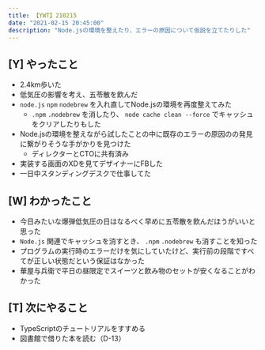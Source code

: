 ```yaml
---
title: 【YWT】210215
date: "2021-02-15 20:45:00"
description: "Node.jsの環境を整えたり、エラーの原因について仮説を立てたりした"
---
```


## [Y] やったこと

- 2.4km歩いた
- 低気圧の影響を考え、五苓散を飲んだ
- `node.js` `npm` `nodebrew` を入れ直してNode.jsの環境を再度整えてみた
  - `.npm` `.nodebrew` を消したり、 `node cache clean --force` でキャッシュをクリアしたりもした
- Node.jsの環境を整えながら試したことの中に既存のエラーの原因のの発見に繋がりそうな手がかりを見つけた
  - ディレクターとCTOに共有済み
- 実装する画面のXDを見てデザイナーにFBした
- 一日中スタンディングデスクで仕事してた

## [W] わかったこと

- 今日みたいな爆弾低気圧の日はなるべく早めに五苓散を飲んだほうがいいと思った
- `Node.js` 関連でキャッシュを消すとき、 `.npm` `.nodebrew` も消すことを知った
- プログラムの実行時のエラーだけを気にしていたけど、実行前の段階ですべてが正しい状態だという保証はなかった
- 華屋与兵衛で平日の昼限定でスイーツと飲み物のセットが安くなることがわかった

## [T] 次にやること

- TypeScriptのチュートリアルをすすめる
- 図書館で借りた本を読む（D-13）
